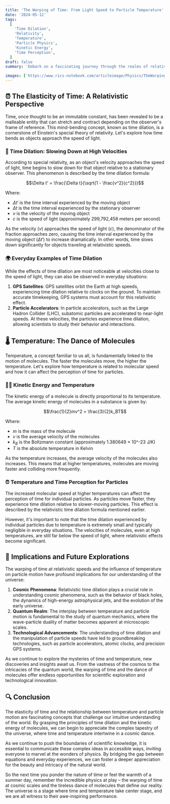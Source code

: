 ```yaml
---
title: 'The Warping of Time: From Light Speed to Particle Temperature'
date: '2024-05-12'
tags:
  [
    'Time Dilation',
    'Relativity',
    'Temperature',
    'Particle Physics',
    'Kinetic Energy',
    'Time Perception',
  ]
draft: false
summary: 'Embark on a fascinating journey through the realms of relativity and thermodynamics as we explore how time bends at the speed of light and how temperature influences the perception of time for particles. Discover the mind-bending concepts behind time dilation and the intricate dance of molecules that defines temperature.'

images: ['https://www.rics-notebook.com/articleimage/Physics/TheWarpingOftime.png']
---
```


## ⏰ The Elasticity of Time: A Relativistic Perspective

Time, once thought to be an immutable constant, has been revealed to be a malleable entity that can stretch and contract depending on the observer's frame of reference. This mind-bending concept, known as time dilation, is a cornerstone of Einstein's special theory of relativity. Let's explore how time bends as objects approach the speed of light.

### 🚀 Time Dilation: Slowing Down at High Velocities

According to special relativity, as an object's velocity approaches the speed of light, time begins to slow down for that object relative to a stationary observer. This phenomenon is described by the time dilation formula:

$$\Delta t' = \frac{\Delta t}{\sqrt{1 - \frac{v^2}{c^2}}}$$

Where:

- $\Delta t'$ is the time interval experienced by the moving object
- $\Delta t$ is the time interval experienced by the stationary observer
- $v$ is the velocity of the moving object
- $c$ is the speed of light (approximately 299,792,458 meters per second)

As the velocity ($v$) approaches the speed of light ($c$), the denominator of the fraction approaches zero, causing the time interval experienced by the moving object ($\Delta t'$) to increase dramatically. In other words, time slows down significantly for objects traveling at relativistic speeds.

### 🌍 Everyday Examples of Time Dilation

While the effects of time dilation are most noticeable at velocities close to the speed of light, they can also be observed in everyday situations:

1. **GPS Satellites**: GPS satellites orbit the Earth at high speeds, experiencing time dilation relative to clocks on the ground. To maintain accurate timekeeping, GPS systems must account for this relativistic effect.
2. **Particle Accelerators**: In particle accelerators, such as the Large Hadron Collider (LHC), subatomic particles are accelerated to near-light speeds. At these velocities, the particles experience time dilation, allowing scientists to study their behavior and interactions.

## 🌡️ Temperature: The Dance of Molecules

Temperature, a concept familiar to us all, is fundamentally linked to the motion of molecules. The faster the molecules move, the higher the temperature. Let's explore how temperature is related to molecular speed and how it can affect the perception of time for particles.

### 🏃‍♂️ Kinetic Energy and Temperature

The kinetic energy of a molecule is directly proportional to its temperature. The average kinetic energy of molecules in a substance is given by:

$$\frac{1}{2}mv^2 = \frac{3}{2}k_BT$$

Where:

- $m$ is the mass of the molecule
- $v$ is the average velocity of the molecules
- $k_B$ is the Boltzmann constant (approximately 1.380649 × 10^-23 J/K)
- $T$ is the absolute temperature in Kelvin

As the temperature increases, the average velocity of the molecules also increases. This means that at higher temperatures, molecules are moving faster and colliding more frequently.

### ⏰ Temperature and Time Perception for Particles

The increased molecular speed at higher temperatures can affect the perception of time for individual particles. As particles move faster, they experience time dilation relative to slower-moving particles. This effect is described by the relativistic time dilation formula mentioned earlier.

However, it's important to note that the time dilation experienced by individual particles due to temperature is extremely small and typically negligible in everyday situations. The velocities of molecules, even at high temperatures, are still far below the speed of light, where relativistic effects become significant.

## 🌌 Implications and Future Explorations

The warping of time at relativistic speeds and the influence of temperature on particle motion have profound implications for our understanding of the universe:

1. **Cosmic Phenomena**: Relativistic time dilation plays a crucial role in understanding cosmic phenomena, such as the behavior of black holes, the dynamics of high-energy astrophysical jets, and the evolution of the early universe.
2. **Quantum Realm**: The interplay between temperature and particle motion is fundamental to the study of quantum mechanics, where the wave-particle duality of matter becomes apparent at microscopic scales.
3. **Technological Advancements**: The understanding of time dilation and the manipulation of particle speeds have led to groundbreaking technologies, such as particle accelerators, atomic clocks, and precision GPS systems.

As we continue to explore the mysteries of time and temperature, new discoveries and insights await us. From the vastness of the cosmos to the intricacies of the quantum world, the warping of time and the dance of molecules offer endless opportunities for scientific exploration and technological innovation.

## 🔍 Conclusion

The elasticity of time and the relationship between temperature and particle motion are fascinating concepts that challenge our intuitive understanding of the world. By grasping the principles of time dilation and the kinetic energy of molecules, we can begin to appreciate the complex tapestry of the universe, where time and temperature intertwine in a cosmic dance.

As we continue to push the boundaries of scientific knowledge, it is essential to communicate these complex ideas in accessible ways, inviting everyone to marvel at the wonders of physics. By bridging the gap between equations and everyday experiences, we can foster a deeper appreciation for the beauty and intricacy of the natural world.

So the next time you ponder the nature of time or feel the warmth of a summer day, remember the incredible physics at play – the warping of time at cosmic scales and the tireless dance of molecules that define our reality. The universe is a stage where time and temperature take center stage, and we are all witness to their awe-inspiring performance.
